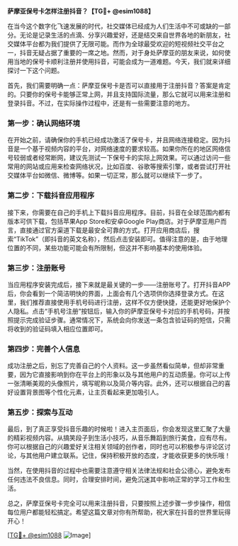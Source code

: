 **萨摩亚保号卡怎样注册抖音？【TG💪+ @esim1088】**

在当今这个数字化飞速发展的时代，社交媒体已经成为人们生活中不可或缺的一部分。无论是记录生活的点滴、分享兴趣爱好，还是结交来自世界各地的新朋友，社交媒体平台都为我们提供了无限可能。而作为全球最受欢迎的短视频社交平台之一，抖音无疑占据了重要的一席之地。然而，对于身处萨摩亚的朋友来说，如何使用当地的保号卡顺利注册并使用抖音，可能会成为一道难题。今天，我们就来详细探讨一下这个问题。

首先，我们需要明确一点：萨摩亚保号卡是否可以直接用于注册抖音？答案是肯定的。只要你的保号卡能够正常上网，并且支持国际流量，那么它就可以用来注册和登录抖音。不过，在实际操作过程中，还是有一些需要注意的地方。

### 第一步：确认网络环境

在开始之前，请确保你的手机已经成功激活了保号卡，并且网络连接稳定。因为抖音是一个基于视频内容的平台，对网络速度的要求较高。如果你所在的地区网络信号较弱或者经常断网，建议先测试一下保号卡的实际上网效果。可以通过访问一些常用的网站或应用来检查网络状况，比如百度、谷歌等搜索引擎，或者尝试打开社交媒体平台如微信、微博等。如果一切正常，那么就可以继续下一步了。

### 第二步：下载抖音应用程序

接下来，你需要在自己的手机上下载抖音应用程序。目前，抖音在全球范围内都有版本可供下载，包括苹果App Store和安卓Google Play商店。对于萨摩亚用户而言，直接通过官方渠道下载是最安全可靠的方式。打开应用商店后，搜索“TikTok”（即抖音的英文名称），然后点击安装即可。值得注意的是，由于地理位置的不同，某些功能可能会有所限制，但这并不影响基本的使用体验。

### 第三步：注册账号

当应用程序安装完成后，接下来就是最关键的一步——注册账号了。打开抖音APP后，你会看到一个简洁明快的界面，上面会有几个选项供你选择登录方式。在这里，我们推荐直接使用手机号码进行注册，这样不仅方便快捷，还能更好地保护个人隐私。点击“手机号注册”按钮后，输入你的萨摩亚保号卡对应的手机号码，并按照提示完成验证步骤。通常情况下，系统会向你发送一条包含验证码的短信，只需将收到的验证码填入相应位置即可。

### 第四步：完善个人信息

成功注册之后，别忘了完善自己的个人资料。这一步虽然看似简单，但却非常重要，因为它直接影响到你在平台上的形象以及与其他用户的互动质量。你可以上传一张清晰美观的头像照片，填写昵称以及简介等内容。此外，还可以根据自己的喜好设置背景图等个性化元素，让主页看起来更加吸引人。

### 第五步：探索与互动

最后，到了真正享受抖音乐趣的时候啦！进入主页面后，你会发现这里汇聚了大量的精彩视频内容。从搞笑段子到生活小技巧，从音乐舞蹈到旅行美食，应有尽有。你可以根据自己的兴趣爱好关注相关领域的创作者，同时也可以积极参与评论区讨论，与其他用户建立联系。记住，保持积极开放的态度，才能收获更多的快乐哦！

当然，在使用抖音的过程中也需要注意遵守相关法律法规和社会公德心，避免发布任何违法不良信息。同时，合理安排时间，避免沉迷其中影响正常的学习工作和生活。

总之，萨摩亚保号卡完全可以用来注册抖音，只要按照上述步骤一步步操作，相信每位用户都能轻松搞定。希望这篇文章对你有所帮助，祝大家在抖音的世界里玩得开心！

[[TG💪+ @esim1088](https://t.me/s/esim1088) ![Image](https://i.postimg.cc/4NQfJmqS/Snipaste-2025-05-13-00-14-12.png)]